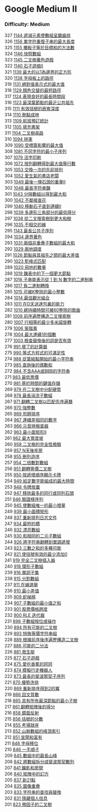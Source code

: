 # Google Medium II

### Difficulty: Medium

327 [1144 遞減元素使數組呈鋸齒狀](./Google/1144.md)   
326 [1156 單字符重復子串的最大長度](./Google/1156.md)   
325 [1155 擲骰子等於目標和的方法數](./Google/1155.md)  
324 [1146 快照數組](./Google/1146.md)  
323 [1145 二叉樹著色遊戲](./Google/1145.md)  
322 [1140 石子遊戲II](./Google/1140.md)  
321 [1139 最大的以1為邊界的正方形](./Google/1139.md)  
320 [1138 字母板上的路徑](./Google/1138.md)  
319 [1131 絕對值表示式的最大值](./Google/1131.md)  
318 [1129 顏色交替的最短路徑](./Google/1129.md)  
317 [1124 表現良好的最長時間段](./Google/1124.md)  
316 [1123 最深葉節點的最近公共祖先](./Google/1123.md)  
315 [1111 有效括號的嵌套深度](./Google/1111.md)  
314 [1110 刪點成林](./Google/1110.md)  
313 [1109 航班預訂統計](./Google/1109.md)  
312 [1105 填充書架](./Google/1105.md)  
311 [1104 二叉樹尋路](./Google/1094.md)  
310 [1094 拼車](./Google/1094.md)   
309 [1090 受標簽影響的最大值](./Google/1090.md)   
308 [1081 不同字符的最小子序列](./Google/1081.md)   
307 [1079 活字印刷](./Google/1079.md)   
306 [1072 按列翻轉得到最大值等行數](./Google/1072.md)  
305 [1053 交換一次的先前排列](./Google/1053.md)  
304 [1052 愛生氣的書店老闆](./Google/1052.md)  
303 [1049 最後一塊石頭的重量II](./Google/1049.md)  
302 [1048 最長字符串鍊](./Google/1048.md)  
301 [1043 分隔數組以得到最大和](./Google/1043.md)  
300 [1042 不鄰接查花](./Google/1042.md)  
299 [1040 移動石子直到連續II](./Google/1040.md)  
298 [1039 多邊形三角部分的最低得分](./Google/1039.md)  
297 [1038 從二叉搜索樹到更大和樹](./Google/1038.md)  
296 [1035 不相交的線](./Google/1035.md)  
295 [1143 最長公共子序列](./Google/1143.md)  
294 [1034 邊界著色](./Google/1034.md)  
293 [1031 兩個非重疊子數組的最大和](./Google/1031.md)  
292 [1029 兩地調度](./Google/1029.md)  
291 [1026 節點與其祖先之間的最大差值](./Google/1026.md)  
290 [1023 駝峰式匹配](./Google/1023.md)  
289 [1020 飛地的數量](./Google/1020.md)  
288 [1019 鍊表中的下一個更大節點](./Google/1019.md)  
287 [1016 子串能表示從 1 到 N 數字的二進制串](./Google/1016.md)   
286 [1017 負二進制轉換](./Google/1017.md)   
285 [1015 可被K整除的最小整數](./Google/1015.md)   
284 [1014 最佳觀光組合](./Google/1014.md)   
283 [1011 在D天送達包裏的能力](./Google/1011.md)   
282 [1010 總持續時間可被60整除的歌曲](./Google/1010.md)   
281 [1008 前序遍歷構造二叉搜索樹](./Google/1008.md)   
280 [1007 行相等的最少多米諾旋轉](./Google/1007.md)   
279 [1006 笨階乘](./Google/1006.md)   
278 [1004 最大連續1的個數](./Google/1004.md)   
277 [1003 檢查替換後的詞是否有效](./Google/1003.md)   
276 [991 壞了的計算器](./Google/991.md)   
275 [990 等式方程式的可滿足性](./Google/990.md)   
274 [988 從葉結點開始的最小字符串](./Google/985.md)   
273 [985 查詢後的偶數和](./Google/985.md)   
272 [984 不含AAA或BBB的字符串](./Google/984.md)   
271 [983 最低票價](./Google/983.md)   
270 [981 基於時間的鍵值存儲](./Google/981.md)  
269 [979 在二叉樹中分配硬幣](./Google/979.md)   
268 [978 最長湍流子數組](./Google/978.md)   
267 [971 翻轉二叉樹以匹配先序遍曆](./Google/971.md)   
266 [970 強整數](./Google/970.md)   
265 [969 煎餅排序](./Google/969.md)   
264 [967 連續差相同的數字](./Google/967.md)   
263 [966 元音拼檢查器](./Google/966.md)   
262 [963 最小面矩形II](./Google/962.md)   
261 [962 最大寬度坡](./Google/962.md)   
260 [958 二叉樹的完全性檢驗](./Google/958.md)  
259 [957 N天後牢房](./Google/957.md)  
258 [955 刪列造序](./Google/955.md)  
257 [954 二倍數對數組](./Google/954.md)  
256 [951 翻轉等價二叉樹](./Google/951.md)  
255 [950 按遞增順序顯示卡牌](./Google/950.md)  
254 [949 給定數字能組成的最大時間](./Google/949.md)    
253 [948 令牌放置](./Google/948.md)    
252 [947 移除最多的同行或同列石頭](./Google/947.md)   
251 [946 驗證棧序列](./Google/946.md)  
250 [945 使數組唯一的最小增量](./Google/945.md)  
249 [939 最小面積矩形](./Google/939.md)  
248 [937 重新排列日志文件](./Google/937.md)  
247 [934 最短的橋](./Google/934.md)  
246 [932 漂亮數組](./Google/932.md)   
245 [930 和相同的二元子數組](./Google/930.md)   
244 [926 將字符串翻轉到單調遞增](./Google/926.md)  
243 [923 三數之和的多種可能](./Google/923.md)  
242 [921 使括號有效的最少添加0](./Google/921.md)  
241 [919 完全二叉樹插入器](./Google/919.md)  
240 [918 環形子數組](./Google/918.md)  
239 [916 單詞子集](./Google/916.md)  
238 [915 分割數組](./Google/915.md)  
237 [911 在線選舉](./Google/911.md)  
236 [910 最小差值](./Google/910.md)  
235 [909 蛇梯棋](./Google/909.md)  
234 [907 子數組的最小值之和](./Google/907.md)  
233 [901 股票價格跨度](./Google/901.md)  
232 [900 RLE 迭代器](./Google/900.md)  
231 [898 子數組按位或操作](./Google/898.md)  
230 [894 所有可能的二叉樹](./Google/894.md)  
229 [893 特殊等價字符串組](./Google/893.md)  
228 [889 根據前序後序遍歷構造二叉樹](./Google/889.md)  
227 [886 可能的二分法](./Google/886.md)  
226 [881 救生艇](./Google/881.md)  
225 [877 石子遊戲](./Google/877.md)  
224 [875 愛吃香蕉的珂珂](./Google/875.md)  
223 [874 模擬行走機器人](./Google/874.md)  
222 [873 最長的斐波那契子序列](./Google/873.md)  
221 [870 優勢洗排](./Google/870.md)  
220 [869 重新排序得到2的冪](./Google/869.md)  
219 [866 回文質數](./Google/866.md)  
218 [865 具有所有最深節點的最小子樹](./Google/865.md)  
217 [861 翻轉矩陣後的得分](./Google/861.md)  
216 [858 鏡面反射](./Google/858.md)  
215 [856 括號的分數](./Google/856.md)  
214 [855 考場就座](./Google/855.md)  
213 [852 山脈數組的峰頂索引](./Google/852.md)  
212 [851 宣鬧和富有](./Google/851.md)  
211 [848 字母移位](./Google/848.md)  
210 [846 一手順子](./Google/846.md)  
209 [845 數組中的最長山峰](./Google/845.md)  
208 [842 將數組拆分成斐波那契數列](./Google/842.md)  
207 [841 鑰匙和房間](./Google/841.md)  
206 [840 矩陣中的幻方](./Google/840.md)  
205 [837 新21點](./Google/837.md)  
204 [835 圖像重疊](./Google/835.md)  
203 [833 字符串的查找與替換](./Google/833.md)  
202 [831 隱藏個人信息](./Google/831.md)  
201 [823 帶因子的二叉樹](./Google/823.md)  